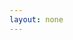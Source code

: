 ```yaml
---
layout: none
---
```


<RedoclyAPIBlock src="https://developer-stage.adobe.com/redocly-test/openapi/generative_expand.json" width="600px" codeBlock="tokens: { punctuation: { color: 'red' }}" /> 